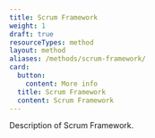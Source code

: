 ```yaml
---
title: Scrum Framework
weight: 1
draft: true
resourceTypes: method
layout: method
aliases: /methods/scrum-framework/
card:
  button:
    content: More info
  title: Scrum Framework
  content: Scrum Framework
---
```


Description of Scrum Framework.
